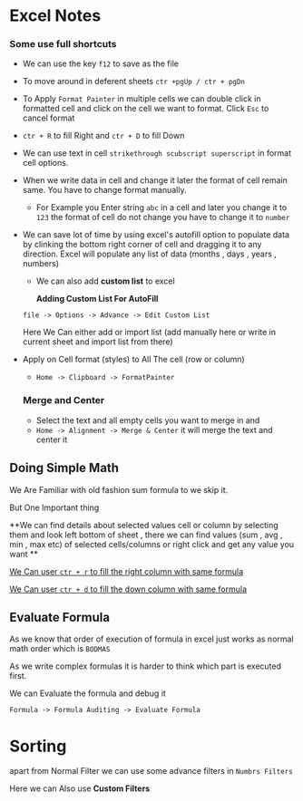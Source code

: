 # Excel Notes

### Some use full shortcuts 

- We can use the key `f12` to save as the file

- To move around in deferent sheets `ctr +pgUp / ctr + pgDn`

- To Apply `Format Painter` in multiple cells we can double click in formatted cell and click on the cell we want to format. Click `Esc` to cancel format 

- `ctr + R` to fill Right and `ctr + D` to fill Down 

- We can use text in cell `strikethrough scubscript superscript` in format cell options.

- When we write data in cell and change it later the format of cell remain same. You have to change format manually.

  - For Example you Enter string `abc` in a cell and later you change it to `123` the format of cell do not change you have to change it to `number`

- We can save lot of time by using excel's autofill option to populate data by clinking the bottom right corner of cell and dragging it to any direction. Excel will populate any list of data (months , days , years , numbers) 

  - We can also add **custom list** to excel 

     **Adding Custom List For AutoFill**

  `file -> Options -> Advance -> Edit Custom List`

  Here We Can either add or import list (add manually here or write in current sheet and import list from there)

- Apply on Cell format (styles) to All The cell (row or column)

  -	`Home -> Clipboard -> FormatPainter`

  ### Merge and Center 

  - Select the text and all empty cells you want to merge in and 
  - `Home -> Alignment -> Merge & Center` it will merge the text and center it 

## Doing Simple Math

We Are Familiar with old fashion sum formula to we skip it.

But One Important thing 

**We can find details about selected values cell or column by selecting them and look left bottom of sheet , there we can find values (sum , avg , min , max etc) of selected cells/columns or right click and get any value you want **

<u>We Can user `ctr + r` to fill the right column with same formula </u>

<u>We Can user `ctr + d` to fill the down column with same formula </u>

## Evaluate Formula 

As we know that order of execution of formula in excel just works as normal math order which is `BODMAS`

As we write complex formulas it is harder to think which part is executed first.

We can Evaluate the formula and debug it 

`Formula -> Formula Auditing -> Evaluate Formula`

# Sorting

apart from Normal Filter we can use some advance filters in `Numbrs Filters`

Here we can Also use **Custom Filters**
